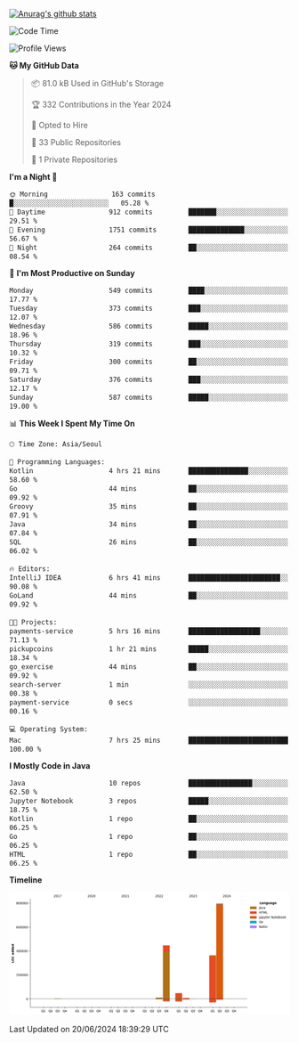 [![Anurag's github stats](https://github-readme-stats.vercel.app/api?username=hajubal)](https://github.com/anuraghazra/github-readme-stats)

<!--START_SECTION:waka-->
![Code Time](http://img.shields.io/badge/Code%20Time-31%20hrs%2015%20mins-blue)

![Profile Views](http://img.shields.io/badge/Profile%20Views-0-blue)

**🐱 My GitHub Data** 

> 📦 81.0 kB Used in GitHub's Storage 
 > 
> 🏆 332 Contributions in the Year 2024
 > 
> 💼 Opted to Hire
 > 
> 📜 33 Public Repositories 
 > 
> 🔑 1 Private Repositories 
 > 
**I'm a Night 🦉** 

```text
🌞 Morning                163 commits         █░░░░░░░░░░░░░░░░░░░░░░░░   05.28 % 
🌆 Daytime                912 commits         ███████░░░░░░░░░░░░░░░░░░   29.51 % 
🌃 Evening                1751 commits        ██████████████░░░░░░░░░░░   56.67 % 
🌙 Night                  264 commits         ██░░░░░░░░░░░░░░░░░░░░░░░   08.54 % 
```
📅 **I'm Most Productive on Sunday** 

```text
Monday                   549 commits         ████░░░░░░░░░░░░░░░░░░░░░   17.77 % 
Tuesday                  373 commits         ███░░░░░░░░░░░░░░░░░░░░░░   12.07 % 
Wednesday                586 commits         █████░░░░░░░░░░░░░░░░░░░░   18.96 % 
Thursday                 319 commits         ███░░░░░░░░░░░░░░░░░░░░░░   10.32 % 
Friday                   300 commits         ██░░░░░░░░░░░░░░░░░░░░░░░   09.71 % 
Saturday                 376 commits         ███░░░░░░░░░░░░░░░░░░░░░░   12.17 % 
Sunday                   587 commits         █████░░░░░░░░░░░░░░░░░░░░   19.00 % 
```


📊 **This Week I Spent My Time On** 

```text
🕑︎ Time Zone: Asia/Seoul

💬 Programming Languages: 
Kotlin                   4 hrs 21 mins       ███████████████░░░░░░░░░░   58.60 % 
Go                       44 mins             ██░░░░░░░░░░░░░░░░░░░░░░░   09.92 % 
Groovy                   35 mins             ██░░░░░░░░░░░░░░░░░░░░░░░   07.91 % 
Java                     34 mins             ██░░░░░░░░░░░░░░░░░░░░░░░   07.84 % 
SQL                      26 mins             ██░░░░░░░░░░░░░░░░░░░░░░░   06.02 % 

🔥 Editors: 
IntelliJ IDEA            6 hrs 41 mins       ███████████████████████░░   90.08 % 
GoLand                   44 mins             ██░░░░░░░░░░░░░░░░░░░░░░░   09.92 % 

🐱‍💻 Projects: 
payments-service         5 hrs 16 mins       ██████████████████░░░░░░░   71.13 % 
pickupcoins              1 hr 21 mins        █████░░░░░░░░░░░░░░░░░░░░   18.34 % 
go_exercise              44 mins             ██░░░░░░░░░░░░░░░░░░░░░░░   09.92 % 
search-server            1 min               ░░░░░░░░░░░░░░░░░░░░░░░░░   00.38 % 
payment-service          0 secs              ░░░░░░░░░░░░░░░░░░░░░░░░░   00.16 % 

💻 Operating System: 
Mac                      7 hrs 25 mins       █████████████████████████   100.00 % 
```

**I Mostly Code in Java** 

```text
Java                     10 repos            ████████████████░░░░░░░░░   62.50 % 
Jupyter Notebook         3 repos             █████░░░░░░░░░░░░░░░░░░░░   18.75 % 
Kotlin                   1 repo              ██░░░░░░░░░░░░░░░░░░░░░░░   06.25 % 
Go                       1 repo              ██░░░░░░░░░░░░░░░░░░░░░░░   06.25 % 
HTML                     1 repo              ██░░░░░░░░░░░░░░░░░░░░░░░   06.25 % 
```



**Timeline**

![Lines of Code chart](https://raw.githubusercontent.com/hajubal/hajubal/main/assets/bar_graph.png)


 Last Updated on 20/06/2024 18:39:29 UTC
<!--END_SECTION:waka-->